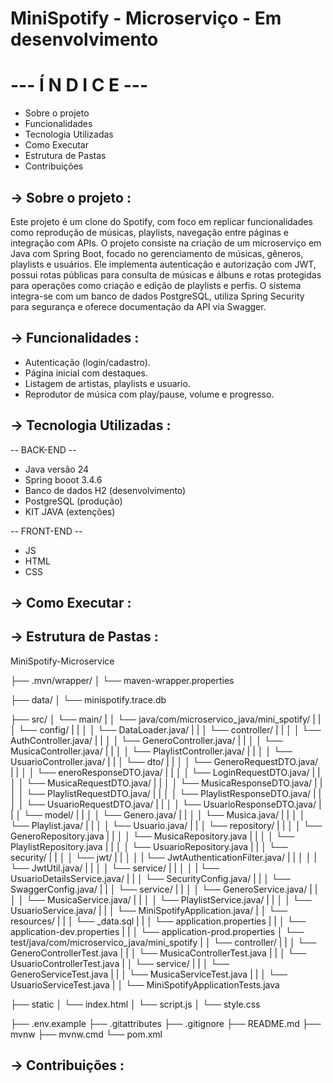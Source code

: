 # MiniSpotify - Microserviço - Em desenvolvimento

<h1>--- Í N D I C E ---</h1>

* Sobre o projeto
* Funcionalidades
* Tecnologia Utilizadas
* Como Executar
* Estrutura de Pastas
* Contribuições
  

<h2>→ Sobre o projeto :</h2>
Este projeto é um clone do Spotify, com foco em replicar funcionalidades como reprodução de músicas, playlists, navegação entre páginas e integração com APIs. O projeto consiste na criação de um microserviço em Java com Spring Boot, focado no gerenciamento de músicas, gêneros, playlists e usuários. Ele implementa autenticação e autorização com JWT, possui rotas públicas para consulta de músicas e álbuns e rotas protegidas para operações como criação e edição de playlists e perfis. O sistema integra-se com um banco de dados PostgreSQL, utiliza Spring Security para segurança e oferece documentação da API via Swagger.

<h2>→ Funcionalidades :</h2>

  * Autenticação (login/cadastro).
  * Página inicial com destaques.
  * Listagem de artistas, playlists e usuario.
  * Reprodutor de música com play/pause, volume e progresso.

<h2>→ Tecnologia Utilizadas :</h2>

  -- BACK-END -- 
  * Java versão 24
  * Spring booot 3.4.6
  * Banco de dados H2 (desenvolvimento)
  * PostgreSQL (produção)
  * KIT JAVA (extenções)

  -- FRONT-END --
  * JS
  * HTML 
  * CSS


<h2>→ Como Executar :</h2>

<h2>→ Estrutura de Pastas :</h2>

MiniSpotify-Microservice

├── .mvn/wrapper/
│ └── maven-wrapper.properties

├── data/
│ └── minispotify.trace.db

├── src/
│ └── main/
| │ └── java/com/microservico_java/mini_spotify/
| | │ └── config/
| | │ │ └── DataLoader.java/
| | │ └── controller/
| | │ │ └── AuthController.java/
| | │ │ └── GeneroController.java/
| | │ │ └── MusicaController.java/
| | │ │ └── PlaylistController.java/
| | │ │ └── UsuarioController.java/
| | │ └── dto/
| | │ │ └── GeneroRequestDTO.java/  
| | │ │ └── eneroResponseDTO.java/
| | │ │ └── LoginRequestDTO.java/
| | │ │ └── MusicaRequestDTO.java/
| | │ │ └── MusicaResponseDTO.java/
| | │ │ └── PlaylistRequestDTO.java/
| | │ │ └── PlaylistResponseDTO.java/
| | │ │ └── UsuarioRequestDTO.java/
| | │ │ └── UsuarioResponseDTO.java/
| | │ └── model/
| | │ │ └── Genero.java/
| | │ │ └── Musica.java/
| | │ │ └── Playlist.java/
| | │ │ └── Usuario.java/
| | │ └── repository/
| | │ │ └── GeneroRepository.java
| | │ │ └── MusicaRepository.java
| | │ │ └── PlaylistRepository.java
| | │ │ └── UsuarioRepository.java
| | │ └── security/
| | │ │ └── jwt/
| | │ │ | └── JwtAuthenticationFilter.java/
| | │ │ | └── JwtUtil.java/
| | │ │ └── service/
| | │ │ | └── UsuarioDetailsService.java/
| | │ └── SecurityConfig.java/
| | │ └── SwaggerConfig.java/
| | │ └── service/
| | │ │ └── GeneroService.java/
| | │ │ └── MusicaService.java/
| | │ │ └── PlaylistService.java/
| | │ │ └── UsuarioService.java/
| | │ └── MiniSpotifyApplication.java/
| │ └── resources/
| | │ └── _data.sql
| | │ └── application.properties
| | │ └── application-dev.properties
| | │ └── application-prod.properties
│ └── test/java/com/microservico_java/mini_spotify
| │ └── controller/
| | │ └── GeneroControllerTest.java
| | │ └── MusicaControllerTest.java
| | │ └── UsuarioControllerTest.java
| │ └── service/
| | │ └── GeneroServiceTest.java
| | │ └── MusicaServiceTest.java
| | │ └── UsuarioServiceTest.java
| │ └── MiniSpotifyApplicationTests.java

├── static
│ └── index.html
│ └── script.js
│ └── style.css

├── .env.example
├── .gitattributes
├── .gitignore
├── README.md
├── mvnw
├── mvnw.cmd
└── pom.xml

<h2>→ Contribuições :</h2>




    




